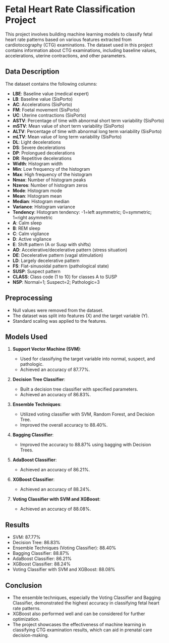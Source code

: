 # Fetal Heart Rate Classification Project

This project involves building machine learning models to classify fetal heart rate patterns based on various features extracted from cardiotocography (CTG) examinations. The dataset used in this project contains information about CTG examinations, including baseline values, accelerations, uterine contractions, and other parameters.

## Data Description

The dataset contains the following columns:

- **LBE**: Baseline value (medical expert)
- **LB**: Baseline value (SisPorto)
- **AC**: Accelerations (SisPorto)
- **FM**: Foetal movement (SisPorto)
- **UC**: Uterine contractions (SisPorto)
- **ASTV**: Percentage of time with abnormal short term variability (SisPorto)
- **mSTV**: Mean value of short term variability (SisPorto)
- **ALTV**: Percentage of time with abnormal long term variability (SisPorto)
- **mLTV**: Mean value of long term variability (SisPorto)
- **DL**: Light decelerations
- **DS**: Severe decelerations
- **DP**: Prolongued decelerations
- **DR**: Repetitive decelerations
- **Width**: Histogram width
- **Min**: Low frequency of the histogram
- **Max**: High frequency of the histogram
- **Nmax**: Number of histogram peaks
- **Nzeros**: Number of histogram zeros
- **Mode**: Histogram mode
- **Mean**: Histogram mean
- **Median**: Histogram median
- **Variance**: Histogram variance
- **Tendency**: Histogram tendency: -1=left asymmetric; 0=symmetric; 1=right asymmetric
- **A**: Calm sleep
- **B**: REM sleep
- **C**: Calm vigilance
- **D**: Active vigilance
- **E**: Shift pattern (A or Susp with shifts)
- **AD**: Accelerative/decelerative pattern (stress situation)
- **DE**: Decelerative pattern (vagal stimulation)
- **LD**: Largely decelerative pattern
- **FS**: Flat-sinusoidal pattern (pathological state)
- **SUSP**: Suspect pattern
- **CLASS**: Class code (1 to 10) for classes A to SUSP
- **NSP**: Normal=1; Suspect=2; Pathologic=3

## Preprocessing

- Null values were removed from the dataset.
- The dataset was split into features (X) and the target variable (Y).
- Standard scaling was applied to the features.

## Models Used

1. **Support Vector Machine (SVM)**:
   - Used for classifying the target variable into normal, suspect, and pathologic.
   - Achieved an accuracy of 87.77%.

2. **Decision Tree Classifier**:
   - Built a decision tree classifier with specified parameters.
   - Achieved an accuracy of 86.83%.

3. **Ensemble Techniques**:
   - Utilized voting classifier with SVM, Random Forest, and Decision Tree.
   - Improved the overall accuracy to 88.40%.

4. **Bagging Classifier**:
   - Improved the accuracy to 88.87% using bagging with Decision Trees.

5. **AdaBoost Classifier**:
   - Achieved an accuracy of 86.21%.

6. **XGBoost Classifier**:
   - Achieved an accuracy of 88.24%.

7. **Voting Classifier with SVM and XGBoost**:
   - Achieved an accuracy of 88.08%.

## Results

- SVM: 87.77%
- Decision Tree: 86.83%
- Ensemble Techniques (Voting Classifier): 88.40%
- Bagging Classifier: 88.87%
- AdaBoost Classifier: 86.21%
- XGBoost Classifier: 88.24%
- Voting Classifier with SVM and XGBoost: 88.08%

## Conclusion

- The ensemble techniques, especially the Voting Classifier and Bagging Classifier, demonstrated the highest accuracy in classifying fetal heart rate patterns.
- XGBoost also performed well and can be considered for further optimization.
- The project showcases the effectiveness of machine learning in classifying CTG examination results, which can aid in prenatal care decision-making.
